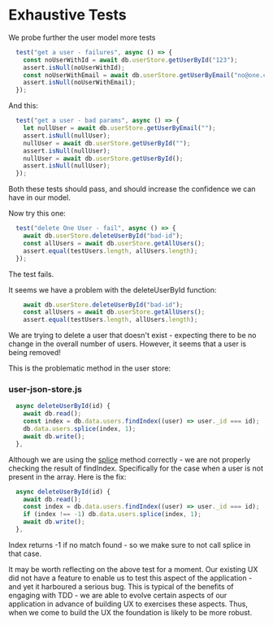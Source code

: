 # Exhaustive Tests

We probe further the user model more tests

~~~javascript
  test("get a user - failures", async () => {
    const noUserWithId = await db.userStore.getUserById("123");
    assert.isNull(noUserWithId);
    const noUserWithEmail = await db.userStore.getUserByEmail("no@one.com");
    assert.isNull(noUserWithEmail);
  });
~~~

And this:

~~~javascript
  test("get a user - bad params", async () => {
    let nullUser = await db.userStore.getUserByEmail("");
    assert.isNull(nullUser);
    nullUser = await db.userStore.getUserById("");
    assert.isNull(nullUser);
    nullUser = await db.userStore.getUserById();
    assert.isNull(nullUser);
  });
~~~

Both these tests should pass, and should increase the confidence we can have in our model.

Now try this one:

~~~javascript
  test("delete One User - fail", async () => {
    await db.userStore.deleteUserById("bad-id");
    const allUsers = await db.userStore.getAllUsers();
    assert.equal(testUsers.length, allUsers.length);
  });
~~~

The test fails.

It seems we have a problem with the deleteUserById function:

~~~javascript
    await db.userStore.deleteUserById("bad-id");
    const allUsers = await db.userStore.getAllUsers();
    assert.equal(testUsers.length, allUsers.length);
~~~

We are trying to delete a user that doesn't exist - expecting there to be no change in the overall number of users. However, it seems that a user is being removed!

This is the problematic method in the user store:

### user-json-store.js

~~~javascript
  async deleteUserById(id) {
    await db.read();
    const index = db.data.users.findIndex((user) => user._id === id);
    db.data.users.splice(index, 1);
    await db.write();
  },
~~~

Although we are using the [splice](https://developer.mozilla.org/en-US/docs/Web/JavaScript/Reference/Global_Objects/Array/splice) method correctly - we are not properly checking the result of findIndex. Specifically for the case when a user is not present in the array. Here is the fix:

~~~javascript
  async deleteUserById(id) {
    await db.read();
    const index = db.data.users.findIndex((user) => user._id === id);
    if (index !== -1) db.data.users.splice(index, 1);
    await db.write();
  },
~~~

Index returns -1 if no match found - so we make sure to not call splice in that case.

It may be worth reflecting on the above test for a moment. Our existing UX did not have a feature to enable us to test this aspect of the application - and yet it harboured a serious bug. This is typical of the benefits of engaging with TDD - we are able to evolve certain aspects of our application in advance of building UX to exercises these aspects. Thus, when we come to build the UX the foundation is likely to be more robust. 

